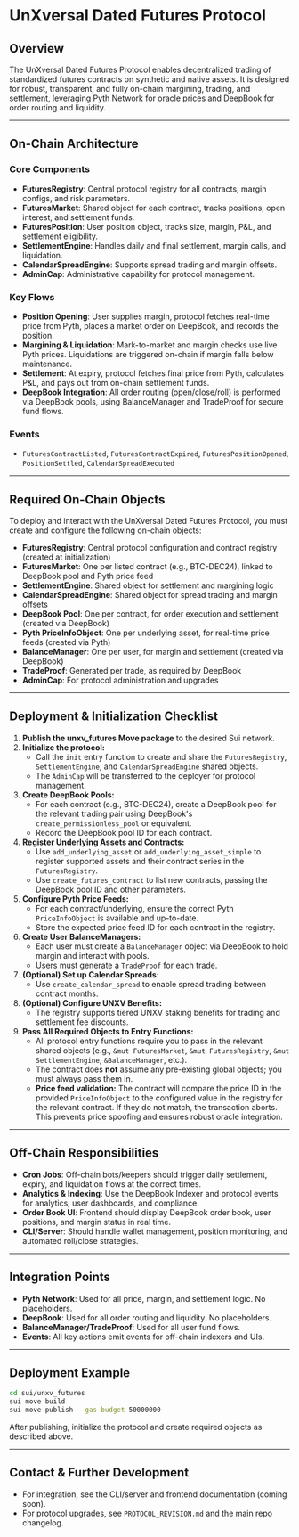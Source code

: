 # UnXversal Dated Futures Protocol

## Overview

The UnXversal Dated Futures Protocol enables decentralized trading of standardized futures contracts on synthetic and native assets. It is designed for robust, transparent, and fully on-chain margining, trading, and settlement, leveraging Pyth Network for oracle prices and DeepBook for order routing and liquidity.

---

## On-Chain Architecture

### Core Components
- **FuturesRegistry**: Central protocol registry for all contracts, margin configs, and risk parameters.
- **FuturesMarket**: Shared object for each contract, tracks positions, open interest, and settlement funds.
- **FuturesPosition**: User position object, tracks size, margin, P&L, and settlement eligibility.
- **SettlementEngine**: Handles daily and final settlement, margin calls, and liquidation.
- **CalendarSpreadEngine**: Supports spread trading and margin offsets.
- **AdminCap**: Administrative capability for protocol management.

### Key Flows
- **Position Opening**: User supplies margin, protocol fetches real-time price from Pyth, places a market order on DeepBook, and records the position.
- **Margining & Liquidation**: Mark-to-market and margin checks use live Pyth prices. Liquidations are triggered on-chain if margin falls below maintenance.
- **Settlement**: At expiry, protocol fetches final price from Pyth, calculates P&L, and pays out from on-chain settlement funds.
- **DeepBook Integration**: All order routing (open/close/roll) is performed via DeepBook pools, using BalanceManager and TradeProof for secure fund flows.

### Events
- `FuturesContractListed`, `FuturesContractExpired`, `FuturesPositionOpened`, `PositionSettled`, `CalendarSpreadExecuted`

---

## Required On-Chain Objects

To deploy and interact with the UnXversal Dated Futures Protocol, you must create and configure the following on-chain objects:

- **FuturesRegistry**: Central protocol configuration and contract registry (created at initialization)
- **FuturesMarket**: One per listed contract (e.g., BTC-DEC24), linked to DeepBook pool and Pyth price feed
- **SettlementEngine**: Shared object for settlement and margining logic
- **CalendarSpreadEngine**: Shared object for spread trading and margin offsets
- **DeepBook Pool**: One per contract, for order execution and settlement (created via DeepBook)
- **Pyth PriceInfoObject**: One per underlying asset, for real-time price feeds (created via Pyth)
- **BalanceManager**: One per user, for margin and settlement (created via DeepBook)
- **TradeProof**: Generated per trade, as required by DeepBook
- **AdminCap**: For protocol administration and upgrades

---

## Deployment & Initialization Checklist

1. **Publish the unxv_futures Move package** to the desired Sui network.
2. **Initialize the protocol:**
   - Call the `init` entry function to create and share the `FuturesRegistry`, `SettlementEngine`, and `CalendarSpreadEngine` shared objects.
   - The `AdminCap` will be transferred to the deployer for protocol management.
3. **Create DeepBook Pools:**
   - For each contract (e.g., BTC-DEC24), create a DeepBook pool for the relevant trading pair using DeepBook's `create_permissionless_pool` or equivalent.
   - Record the DeepBook pool ID for each contract.
4. **Register Underlying Assets and Contracts:**
   - Use `add_underlying_asset` or `add_underlying_asset_simple` to register supported assets and their contract series in the `FuturesRegistry`.
   - Use `create_futures_contract` to list new contracts, passing the DeepBook pool ID and other parameters.
5. **Configure Pyth Price Feeds:**
   - For each contract/underlying, ensure the correct Pyth `PriceInfoObject` is available and up-to-date.
   - Store the expected price feed ID for each contract in the registry.
6. **Create User BalanceManagers:**
   - Each user must create a `BalanceManager` object via DeepBook to hold margin and interact with pools.
   - Users must generate a `TradeProof` for each trade.
7. **(Optional) Set up Calendar Spreads:**
   - Use `create_calendar_spread` to enable spread trading between contract months.
8. **(Optional) Configure UNXV Benefits:**
   - The registry supports tiered UNXV staking benefits for trading and settlement fee discounts.
9. **Pass All Required Objects to Entry Functions:**
   - All protocol entry functions require you to pass in the relevant shared objects (e.g., `&mut FuturesMarket`, `&mut FuturesRegistry`, `&mut SettlementEngine`, `&BalanceManager`, etc.).
   - The contract does **not** assume any pre-existing global objects; you must always pass them in.
   - **Price feed validation:** The contract will compare the price ID in the provided `PriceInfoObject` to the configured value in the registry for the relevant contract. If they do not match, the transaction aborts. This prevents price spoofing and ensures robust oracle integration.

---

## Off-Chain Responsibilities

- **Cron Jobs**: Off-chain bots/keepers should trigger daily settlement, expiry, and liquidation flows at the correct times.
- **Analytics & Indexing**: Use the DeepBook Indexer and protocol events for analytics, user dashboards, and compliance.
- **Order Book UI**: Frontend should display DeepBook order book, user positions, and margin status in real time.
- **CLI/Server**: Should handle wallet management, position monitoring, and automated roll/close strategies.

---

## Integration Points

- **Pyth Network**: Used for all price, margin, and settlement logic. No placeholders.
- **DeepBook**: Used for all order routing and liquidity. No placeholders.
- **BalanceManager/TradeProof**: Used for all user fund flows.
- **Events**: All key actions emit events for off-chain indexers and UIs.

---

## Deployment Example

```bash
cd sui/unxv_futures
sui move build
sui move publish --gas-budget 50000000
```

After publishing, initialize the protocol and create required objects as described above.

---

## Contact & Further Development

- For integration, see the CLI/server and frontend documentation (coming soon).
- For protocol upgrades, see `PROTOCOL_REVISION.md` and the main repo changelog. 